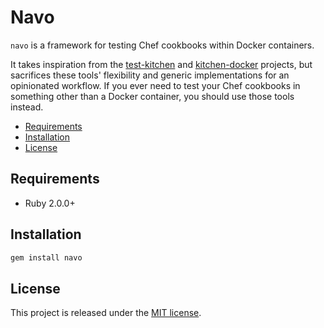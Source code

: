 # Navo

`navo` is a framework for testing Chef cookbooks within Docker containers.

It takes inspiration from the
[test-kitchen](https://github.com/test-kitchen/test-kitchen) and
[kitchen-docker](https://github.com/portertech/kitchen-docker) projects, but
sacrifices these tools' flexibility and generic implementations for an
opinionated workflow. If you ever need to test your Chef cookbooks in something
other than a Docker container, you should use those tools instead.

* [Requirements](#requirements)
* [Installation](#installation)
* [License](#license)

## Requirements

* Ruby 2.0.0+

## Installation

```bash
gem install navo
```

## License

This project is released under the [MIT license](LICENSE.md).
